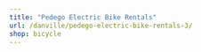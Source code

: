 ```yaml
---
title: "Pedego Electric Bike Rentals"
url: /danville/pedego-electric-bike-rentals-3/
shop: bicycle
---
```

